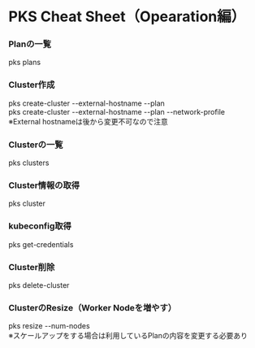 # PKS Cheat Sheet（Opearation編）

### Planの一覧
pks plans  

### Cluster作成
pks create-cluster <CLUSTER-NAME> --external-hostname <CLUSTER-FQDN> --plan <PLAN-NAME>  
pks create-cluster <CLUSTER-NAME> --external-hostname <CLUSTER-FQDN> --plan <PLAN-NAME> --network-profile <NETWORKPROFILE>  
※External hostnameは後から変更不可なので注意  

### Clusterの一覧
pks clusters  

### Cluster情報の取得
pks cluster <CLUSTER-NAME>  

### kubeconfig取得
pks get-credentials <CLUSTER-NAME>  

### Cluster削除
pks delete-cluster <CLUSTER-NAME>  

### ClusterのResize（Worker Nodeを増やす）
pks resize <CLUSTER-NAME> --num-nodes <NUM-OF-NODES>  
※スケールアップをする場合は利用しているPlanの内容を変更する必要あり